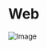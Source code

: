 # Web

![Image](http://i.piccy.info/i9/6ea382d3903830cf501f1ed96fb0c92b/1586454040/160875/1372044/Untitled.png)
